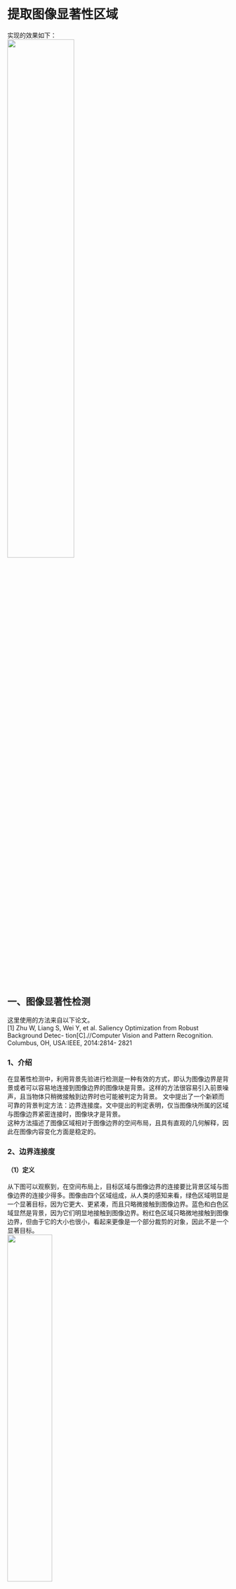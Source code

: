 # 提取图像显著性区域
实现的效果如下：    
<img src="img/result.png" width=55% height=55%/>  

## 一、图像显著性检测
这里使用的方法来自以下论文。   
[1] Zhu W, Liang S, Wei Y, et al. Saliency Optimization from Robust Background Detec- tion[C].//Computer Vision and Pattern Recognition. Columbus, OH, USA:IEEE, 2014:2814- 2821
### 1、介绍
  在显著性检测中，利用背景先验进行检测是一种有效的方式，即认为图像边界是背景或者可以容易地连接到图像边界的图像块是背景。这样的方法很容易引入前景噪声，且当物体只稍微接触到边界时也可能被判定为背景。
  文中提出了一个新颖而可靠的背景判定方法：边界连接度。文中提出的判定表明，仅当图像块所属的区域与图像边界紧密连接时，图像块才是背景。   
  这种方法描述了图像区域相对于图像边界的空间布局，且具有直观的几何解释，因此在图像内容变化方面是稳定的。   
### 2、边界连接度
#### （1）定义
  从下图可以观察到，在空间布局上，目标区域与图像边界的连接要比背景区域与图像边界的连接少得多。图像由四个区域组成，从人类的感知来看，绿色区域明显是一个显著目标，因为它更大、更紧凑，而且只略微接触到图像边界。蓝色和白色区域显然是背景，因为它们明显地接触到图像边界。粉红色区域只略微地接触到图像边界，但由于它的大小也很小，看起来更像是一个部分裁剪的对象，因此不是一个显著目标。   
<img src="img/eximg.png" width=45% height=45%/>   
  于是，文章提出了一种量化某个区域R与图像边界的连接程度的方法，称为边界连接度。它被定义为   
<img src="img/bndcon.png" />    
   其中Bnd是图像边界块的集合，p是图像块。   
   边界连接度有直观的几何解释：它是区域R在边界上图像块的周长与区域R的总周长或者说是区域R面积的平方根之比（图上就是区域R在边界上图像块的块数与区域R的总块数的平方根之比）。这里使用面积的平方根来实现比例不变性：在不同的图像补丁分辨率下，该测量保持稳定。如上图，对于背景区域，边界连接度通常较大，而对于目标区域，边界连接度通常较小。   
   （之所以要取根号，我的理解为，如果图像分辨率不同，那么相应的图像块的面积大小也不同，这样可能会引起误差，比如图上的例子，3/49约等于0.06，34/192约等于0.18，这样看树的连接度低很多，但如果图像被放大了，他们的连接度差别将没那么明显，取根号可以有效防止图像放大带来的副作用。）   
#### （2）边界连接度公式计算
  公式（1）中的定义虽然直观，但难以计算。因为图像分割本身是一个具有挑战性且尚未解决的问题。使用硬分割不仅涉及到算法、参数选择的难题，而且还会沿区域边界引入不希望出现的不连续伪影。   
  文章指出，准确的硬图像分割是不必要的。文中提出了一种“软”方法，首先使用SLIC方法将图像抽象为一组组几乎规则的超像素块的集合。超级像素结果示例如下图（a）所示。   
<img src="img/slic.png" />    
  然后，连接所有相邻的超像素块，将它们之间的权重dapp指定为它们的平均颜色在CIE-Lab颜色空间中的欧几里德距离，来构造一个无向加权图。(CIE-Lab是CIE的一个颜色系统，表色体系，可用于确定某个颜色的数值信息。)   
  任意两个超像素块之间的测地线距离dgeo（p；q）定义为：在图上，两个超像素之间沿最短路径累积的权重dapp。（dgeo我理解为两个超像素块的颜色相似度或者说颜色相差度）。方便起见，定义dgeo（p；p）=0。（测地线，即曲面上两点间距离最短的线）   
<img src="img/dgeo.png" />    
  定义每个超级像素块p所属区域的面积为   
<img src="img/area.png" />    
  公式利用高斯权重函数将两个超像素块之间的距离（或者说相似度）映射到（0，1）之间，当两个超像素块更相似，则其映射的值更倾向于1。也就是，公式判断p与每一个pi的相似度，然后将每一个相似度相加，最后就是p所属区域的面积。   
  同样地，把p所属区域的触碰到图像边界的超像素块的长度定义为    
<img src="img/lenbnd.png" />   
  其中，超像素块若在图像边界上，为1，否则为0。    
  （这里的长度实际上也是面积，因为是像素块。这里的p应为图像块碰到边界的）    
  最后，以类似于式（1）来计算边界连接性    
<img src="img/bndcon1.png" />   
### 3、背景加权对比度——使用边界连接度来改善对比度计算
  通常，传统的对比度计算为：某像素与所有其他像素的外观距离（即之前说过的相似度）乘以空间距离之和，即   
<img src="img/ctr.png" />    
  其中，<img src="img/wspa.png" />。dspa（p,pi）是超像素块p和pi的中心之间的空间距离。   
	文章引入背景概率wbgi作为一个新的加权项来扩展式（6）。使用超像素块pi的边界连通度来值映射出概率wbgi。当边界连接性较大时，它接近于1；当边界连接性较小时，它接近于0。定义是   
<img src="img/wbgi.png" />     
  增强的对比度，称为背景加权对比度，定义为    
<img src="img/wctr.png" />   

### 4、结果对比
  文章将其他论文的算法与本文的算法进行对比，包括SF、MR、GS算法。    
<img src="img/xianzhu.png" width=75% height=75%/> 

以上，为论文中的显著性检测的算法。   
下载了论文的代码，发现它是MATLAB和CPP混编的，而且代码比较久远，其中有许多问题，我一个个debug，最后还是跑了起来，最后得到的结果。    
得到经过图像显著性检测的灰度图以后，需要进行图像二值化。 

### 5、关于论文的参考资料：  
https://blog.csdn.net/yxz3024/article/details/79913449    
https://blog.csdn.net/dayenglish/article/details/51275128#commentsedit    
https://www.cnblogs.com/ariel-dreamland/p/9282905.html    
https://blog.csdn.net/zhangwenjuan1995/article/details/95043177     

## 二、图像二值化
图像的二值化，就是将图像上的像素点的灰度值设置为0或255，使整个图像呈现出只有黑色和白色的视觉效果。我们可以通过设置一个阈值，判断图像的像素点的灰度值大于阈值还是小于阈值，从而判断将其设置为255还是0。那么这个阈值的设置就尤为重要。   

### 1、全局阈值（单阈值）
#### （1）最简单的方法
原理：将阈值设置为127，如果像素点的灰度值小于127，则将其灰度值设置为0，如果像素点的灰度值大于127，则将其灰度值设置为255。   
优点：简单，计算量少速度快。   
缺点：首先阈值为127没有任何理由可以解释，其次完全不考虑图像的像素分布情况与像素值特征，可能导致部分对象像素或者背景像素丢失。   
改进：可将阈值改为所有像素点的灰度值的平均值。   

#### （2）双峰法
原理：把图像看作由前景和背景组成，在灰度直方图上，前景和背景都形成一个高峰，在双峰之间的最低谷处就是图像的阈值所在。假如一张图像的直方图如下所示：    
<img src="img/histogram.png" width=55% height=55%/>     
从图中我们可以看到有两个顶峰，将顶峰记为H1和H2，他们对应的灰度值分别为T1和T2，那么双峰法的思想就是要找到图像两个顶峰之间的最低值作为阈值。简单来说就是，在一张图像中，灰度值为T1和T2的像素点是最多的，在[T1,T2]的灰度值范围之间，像素点最少的灰度值，就是阈值。    
优点：该方法适用于直方图有两个顶峰的图像，即背景与前景颜色差别较大的图像。    
缺点：不适合直方图曲线平坦或者只有一个顶峰的图像。    

#### （3）迭代法
原理：首先初始化一个阈值T0，然后按照某种策略通过迭代不断更新这一阈值，直到满足给定的约束条件为止。通过迭代方法选择阈值的计算方法如下：    
（1）选择图像所有像素点的灰度值的平均值作为初始阈值T0。    
（2）对于灰度值小于等于T0的像素点，计算出他们的灰度值的平均值T1；对于灰度值大于T0的像素点，计算出他们的灰度值的平均值T2。    
（3）新的阈值为T=（T1+T2）/2。    
（4）比较T和T0，若相等，则返回T，T即为迭代法得到的阈值; 否则设T0=T，重复步骤（1）~（3），直至T和T0相等。   
优点：用迭代法所获得的阈值进行二值化的图象效果良好，因为基于迭代的阈值能区分出图像的前景和背景的主要区域所在。   
缺点：但在图像的细微处（即图像的浅色线条）还没有很好的区分度。而对于某些特定图象，微小数据的变化却会引起分割效果的巨大改变。   

#### （4）otsu法（最大类间方差法/大律法）
原理：用阈值将原图像分成前景、背景两类，当取最佳阈值时，背景应该与前景差别最大，在otsu算法中衡量差别的标准就是最大类间方差。基本思想是，从0到255循环选取灰度t作为阈值，根据阈值把图像分为两类，然后计算两类之间的方差，使类间方差达到最大时的阈值，即为所求最佳阈值。
otsu的公式推导：记t为前景与背景的分割阈值，前景点数占图像比例为w0，平均灰度为u0；背景点数占图像比例为w1，平均灰度为u1。   
则图像的总平均灰度为：u=w0\*u0+w1\*u1。   
前景和背景图象的方差：g=w0\*(u0-u)\*(u0-u)+w1\*(u1-u)\*(u1-u)=w0\*w1\*(u0-u1)\*(u0-u1),此公式为方差公式。    
当方差g最大时，可以认为此时前景和背景差异最大，此时选取的灰度t是最佳阈值。    
优点：类间方差法对噪音和目标大小十分敏感，它仅对类间方差为单峰的图像产生较好的分割效果。     
缺点：当目标与背景的大小比例悬殊时（例如受光照不均、反光或背景复杂等因素影响），类间方差准则函数可能呈现双峰或多峰，此时效果不好，但是类间方差法是用时最少的。    

### 2、自适应阈值（多阈值）
上面所有选取阈值的方法，都是对图像上的每个像素使用相等的阈值。
但在实际情况中，当照明不均匀、有突发噪声或者背景变化较大时，对于整幅图像将没有合适的单一阈值，如果仍采用单一的阈值去处理每一个像素，可能会将目标和背景区域错误划分。    
而自适应阈值，就是将图像中的每个像素设置可能不一样的阈值，根据像素的邻域块的像素值分布来确定该像素位置上的阈值。   
基本原理：规定一个区域大小，对每个像素确定以其自身为中心的一个区域（即其邻域），计算区域内所有像素值的平均值（或者区域内最大和最小像素值的平均值，或者区域内内所有像素值的高斯卷积），将其作为该像素点的阈值。   
优点：每个像素的阈值不是都一样的，而是由其周围邻域像素的分布来决定的。亮度较高的图像区域的阈值通常会较高，而亮度较低的图像区域的阈值则会相适应地变小。   
缺点：计算较为复杂。   

### 3、几种方法的效果
<img src="img/yuzhi.png" width=75% height=75%/>  

### 4、关于图像二值化的参考资料：
https://blog.csdn.net/u011600592/article/details/75044250   
https://baike.baidu.com/item/otsu/16252828   
https://blog.csdn.net/weixin_34163553/article/details/85991870    
https://blog.csdn.net/qq_44262417/article/details/89283484     
https://blog.csdn.net/wrightman/article/details/39204265    
https://blog.csdn.net/zhu_hongji/article/details/80967776    
https://blog.csdn.net/u014737138/article/details/80379309   
https://blog.csdn.net/whl970831/article/details/99706730    
https://blog.csdn.net/fly108108/article/details/81104330#4%E3%80%81%C2%A0%E8%BF%AD%E4%BB%A3%E9%98%88%E5%80%BC%E5%88%86%E5%89%B2   
https://blog.csdn.net/cp32212116/article/details/44487913   
https://blog.csdn.net/bravebean/article/details/51374066 

## 三、根据二值化后的图像得到显著性区域的包围矩形及其坐标
使用cv2.boundingRect()方法即可。   
结果：   
<img src="img/rect.png" width=75% height=75%/>      
资料：   
https://www.cnblogs.com/mrfri/p/8550328.html   

## 四、裁剪图像得到原图像的显著性区域
根据获得的包围矩形坐标，利用矩形的索引即可。
结果：   
<img src="img/cut.png" width=75% height=75%/>  

### 其他关于图像显著性检测的算法的资料
https://blog.csdn.net/xioamoon/article/details/80817236    
https://www.jianshu.com/p/1be50bd846ed     
https://blog.csdn.net/SoaringLee_fighting/article/details/90348649     
https://blog.csdn.net/weixin_30569153/article/details/99385262     
https://blog.csdn.net/u010736662/article/details/85099853     
https://www.jianshu.com/p/11dbd7add4b4     
https://www.cnblogs.com/ariel-dreamland/p/8919541.html    

